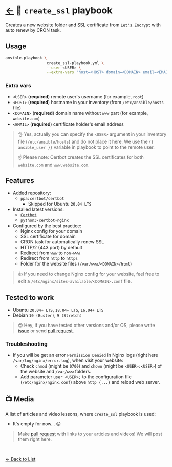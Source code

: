 # [←](https://github.com/truewebartisans/useful-playbooks) 📖 `create_ssl` playbook

Creates a new website folder and SSL certificate from [`Let's Encrypt`](https://letsencrypt.org/) with auto renew by CRON task.

## Usage

```bash
ansible-playbook \
                  create_ssl-playbook.yml \
                  --user <USER> \
                  --extra-vars "host=<HOST> domain=<DOMAIN> email=<EMAIL>"
```

### Extra vars

- `<USER>` (**required**) remote user's username (for example, `root`)
- `<HOST>` (**required**) hostname in your inventory (from `/etc/ansible/hosts` file)
- `<DOMAIN>` (**required**) domain name without `www` part (for example, `website.com`)
- `<EMAIL>` (**required**) certificate holder's email address

> 👌 Yes, actually you can specify the `<USER>` argument in your inventory file (`/etc/ansible/hosts`) and do not place it here. We use the `{{ ansible_user }}` variable in playbook to point to the remote user.
>
> ☝️ Please note: Certbot creates the SSL certificates for both `website.com` and `www.website.com`.

## Features

- Added repository:
  - `ppa:certbot/certbot`
    - Skipped for Ubuntu `20.04 LTS`
- Installed latest versions:
  - [`Certbot`](https://certbot.eff.org/)
  - `python3-certbot-nginx`
- Configured by the best practice:
  - Nginx config for your domain
  - SSL certificate for domain
  - CRON task for automatically renew SSL
  - HTTP/2 (443 port) by default
  - Redirect from `www` to `non-www`
  - Redirect from `http` to `https`
  - Folder for the website files (`/var/www/<DOMAIN>/html`)

> 👍 If you need to change Nginx config for your website, feel free to edit a `/etc/nginx/sites-available/<DOMAIN>.conf` file.

## Tested to work

- Ubuntu `20.04+ LTS`, `18.04+ LTS`, `16.04+ LTS`
- Debian `10 (Buster)`, `9 (Stretch)`

> 😉 Hey, if you have tested other versions and/or OS, please write [issue](https://github.com/truewebartisans/useful-playbooks/issues/new) or send [pull request](https://github.com/truewebartisans/useful-playbooks/pulls).

### Troubleshooting

- If you will be get an error `Permission Denied` in Nginx logs (right here `/var/log/nginx/error.log`), when visit your website:
  - Check `chmod` (might be `0700`) and `chown` (might be `<USER>:<USER>`) of the website and `/var/www` folders.
  - Add parameter `user <USER>;` to the configuration file (`/etc/nginx/nginx.conf`) above `http {...}` and reload web server.

## 📺 Media

A list of articles and video lessons, where `create_ssl` playbook is used:

- It's empty for now... 😐

> Make [pull request](https://github.com/truewebartisans/useful-playbooks/pulls) with links to your articles and videos! We will post them right here.

<br/>

[← Back to List](https://github.com/truewebartisans/useful-playbooks#-available-playbooks)
